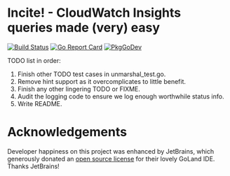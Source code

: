 Incite! - CloudWatch Insights queries made (very) easy
======================================================

[![Build Status](https://travis-ci.com/gogama/incite.svg)](https://travis-ci.com/gogama/incite) [![Go Report Card](https://goreportcard.com/badge/github.com/gogama/incite)](https://goreportcard.com/report/github.com/gogama/incite) [![PkgGoDev](https://pkg.go.dev/badge/github.com/gogama/incite)](https://pkg.go.dev/github.com/gogama/incite)




TODO list in order:

1. Finish other TODO test cases in unmarshal_test.go.
2. Remove hint support as it overcomplicates to little benefit.
3. Finish any other lingering TODO or FIXME.
4. Audit the logging code to ensure we log enough worthwhile status info.
5. Write README.



Acknowledgements
================

Developer happiness on this project was enhanced by JetBrains, which
generously donated an [open source license](https://www.jetbrains.com/opensource/)
for their lovely GoLand IDE. Thanks JetBrains!
